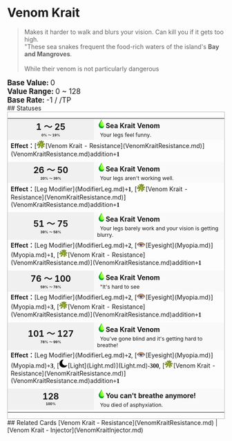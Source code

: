 # Venom Krait  
> Makes it harder to walk and blurs your vision. Can kill you if it gets too high.  
> "These sea snakes frequent the food-rich waters of the island's <b>Bay and Mangroves</b>.<br><br>While their venom is not particularly dangerous  
  
<div style="font-size:1.2em"><b>Base Value: </b> 0 </div>  
<div style="font-size:1.2em"><b>Value Range: </b> 0 ~ 128 </div>  
<div style="font-size:1.2em"><b>Base Rate: </b> -1 / /TP </div>  
## Statuses  
<div  style="border:1px solid #BBB"><table><tr style="height:2em;"><td style="background-color:#F0F0F0;text-align:center;width:180px;font-size:1.4em;font-weight:bold;vertical-align:middle;"><div>1 ～ 25<div><div style="font-size:0.4em">0% ～ 19%</div></td><td colspan=2 style="font-size:1.1em;vertical-align:middle;background-color:#F9F9F9;"><div><b><div style="width:20px;display:inline-block;text-align:center"><img decoding="async" src="Sprite/Poison.png" href="a.md" style="max-width:20px;max-height:20px;"></div>Sea Krait Venom</b></div><div style="font-size:0.8em;padding-top:4px;">&nbsp;&nbsp;Your legs feel funny.</div></td></tr><tr><td colspan=2><b>Effect：</b>[<div style="width:20px;display:inline-block;text-align:center"><img decoding="async" src="Sprite/CobraSpat.png" href="a.md" style="max-width:20px;max-height:20px;"></div>[Venom Krait - Resistance](VenomKraitResistance.md)](VenomKraitResistance.md)addition<span style="font-family:ui-monospace"><b>+1</b></span></td></tr><tr><td colspan=2></td></tr><tr style="height:2em;"><td style="background-color:#F0F0F0;text-align:center;width:180px;font-size:1.4em;font-weight:bold;vertical-align:middle;"><div>26 ～ 50<div><div style="font-size:0.4em">20% ～ 39%</div></td><td colspan=2 style="font-size:1.1em;vertical-align:middle;background-color:#F9F9F9;"><div><b><div style="width:20px;display:inline-block;text-align:center"><img decoding="async" src="Sprite/Poison.png" href="a.md" style="max-width:20px;max-height:20px;"></div>Sea Krait Venom</b></div><div style="font-size:0.8em;padding-top:4px;">&nbsp;&nbsp;Your legs aren't working well.</div></td></tr><tr><td colspan=2><b>Effect：</b>[Leg Modifier](ModifierLeg.md)<span style="font-family:ui-monospace"><b>+1</b></span>, [<div style="width:20px;display:inline-block;text-align:center"><img decoding="async" src="Sprite/CobraSpat.png" href="a.md" style="max-width:20px;max-height:20px;"></div>[Venom Krait - Resistance](VenomKraitResistance.md)](VenomKraitResistance.md)addition<span style="font-family:ui-monospace"><b>+1</b></span></td></tr><tr><td colspan=2></td></tr><tr style="height:2em;"><td style="background-color:#F0F0F0;text-align:center;width:180px;font-size:1.4em;font-weight:bold;vertical-align:middle;"><div>51 ～ 75<div><div style="font-size:0.4em">39% ～ 58%</div></td><td colspan=2 style="font-size:1.1em;vertical-align:middle;background-color:#F9F9F9;"><div><b><div style="width:20px;display:inline-block;text-align:center"><img decoding="async" src="Sprite/Poison.png" href="a.md" style="max-width:20px;max-height:20px;"></div>Sea Krait Venom</b></div><div style="font-size:0.8em;padding-top:4px;">&nbsp;&nbsp;Your legs barely work and your vision is getting blurry.</div></td></tr><tr><td colspan=2><b>Effect：</b>[Leg Modifier](ModifierLeg.md)<span style="font-family:ui-monospace"><b>+2</b></span>, [<div style="width:20px;display:inline-block;text-align:center"><img decoding="async" src="Sprite/Sleepy.png" href="a.md" style="max-width:20px;max-height:20px;"></div>[Eyesight](Myopia.md)](Myopia.md)<span style="font-family:ui-monospace"><b>+1</b></span>, [<div style="width:20px;display:inline-block;text-align:center"><img decoding="async" src="Sprite/CobraSpat.png" href="a.md" style="max-width:20px;max-height:20px;"></div>[Venom Krait - Resistance](VenomKraitResistance.md)](VenomKraitResistance.md)addition<span style="font-family:ui-monospace"><b>+1</b></span></td></tr><tr><td colspan=2></td></tr><tr style="height:2em;"><td style="background-color:#F0F0F0;text-align:center;width:180px;font-size:1.4em;font-weight:bold;vertical-align:middle;"><div>76 ～ 100<div><div style="font-size:0.4em">59% ～ 78%</div></td><td colspan=2 style="font-size:1.1em;vertical-align:middle;background-color:#F9F9F9;"><div><b><div style="width:20px;display:inline-block;text-align:center"><img decoding="async" src="Sprite/Poison.png" href="a.md" style="max-width:20px;max-height:20px;"></div>Sea Krait Venom</b></div><div style="font-size:0.8em;padding-top:4px;">&nbsp;&nbsp;"It's hard to see</div></td></tr><tr><td colspan=2><b>Effect：</b>[Leg Modifier](ModifierLeg.md)<span style="font-family:ui-monospace"><b>+2</b></span>, [<div style="width:20px;display:inline-block;text-align:center"><img decoding="async" src="Sprite/Sleepy.png" href="a.md" style="max-width:20px;max-height:20px;"></div>[Eyesight](Myopia.md)](Myopia.md)<span style="font-family:ui-monospace"><b>+3</b></span>, [<div style="width:20px;display:inline-block;text-align:center"><img decoding="async" src="Sprite/CobraSpat.png" href="a.md" style="max-width:20px;max-height:20px;"></div>[Venom Krait - Resistance](VenomKraitResistance.md)](VenomKraitResistance.md)addition<span style="font-family:ui-monospace"><b>+1</b></span></td></tr><tr><td colspan=2></td></tr><tr style="height:2em;"><td style="background-color:#F0F0F0;text-align:center;width:180px;font-size:1.4em;font-weight:bold;vertical-align:middle;"><div>101 ～ 127<div><div style="font-size:0.4em">78% ～ 99%</div></td><td colspan=2 style="font-size:1.1em;vertical-align:middle;background-color:#F9F9F9;"><div><b><div style="width:20px;display:inline-block;text-align:center"><img decoding="async" src="Sprite/Poison.png" href="a.md" style="max-width:20px;max-height:20px;"></div>Sea Krait Venom</b></div><div style="font-size:0.8em;padding-top:4px;">&nbsp;&nbsp;You've gone blind and it's getting hard to breathe!</div></td></tr><tr><td colspan=2><b>Effect：</b>[Leg Modifier](ModifierLeg.md)<span style="font-family:ui-monospace"><b>+2</b></span>, [<div style="width:20px;display:inline-block;text-align:center"><img decoding="async" src="Sprite/Sleepy.png" href="a.md" style="max-width:20px;max-height:20px;"></div>[Eyesight](Myopia.md)](Myopia.md)<span style="font-family:ui-monospace"><b>+3</b></span>, [<div style="width:20px;display:inline-block;text-align:center"><img decoding="async" src="Sprite/Darkness17609.png" href="a.md" style="max-width:20px;max-height:20px;"></div>[Light](Light.md)](Light.md)<span style="font-family:ui-monospace"><b>-300</b></span>, [<div style="width:20px;display:inline-block;text-align:center"><img decoding="async" src="Sprite/CobraSpat.png" href="a.md" style="max-width:20px;max-height:20px;"></div>[Venom Krait - Resistance](VenomKraitResistance.md)](VenomKraitResistance.md)addition<span style="font-family:ui-monospace"><b>+1</b></span></td></tr><tr><td colspan=2></td></tr><tr style="height:2em;"><td style="background-color:#F0F0F0;text-align:center;width:180px;font-size:1.4em;font-weight:bold;vertical-align:middle;"><div>128<div><div style="font-size:0.4em">100%</div></td><td colspan=2 style="font-size:1.1em;vertical-align:middle;background-color:#F9F9F9;"><div><b><div style="width:20px;display:inline-block;text-align:center"><img decoding="async" src="Sprite/Poison.png" href="a.md" style="max-width:20px;max-height:20px;"></div>You can't breathe anymore!</b></div><div style="font-size:0.8em;padding-top:4px;">&nbsp;&nbsp;You died of asphyxiation.</div></td></tr><tr><td colspan=2></td></tr></table></div>  
## Related Cards  
[Venom Krait - Resistance](VenomKraitResistance.md)  |  [Venom Krait - Injector](VenomKraitInjector.md)  


<script>document.title="Venom Krait - Card Survival Wiki";</script>